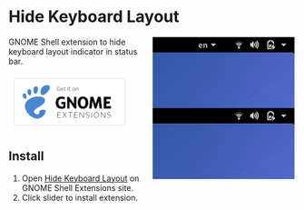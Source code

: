 # Hide Keyboard Layout

<img src="./example.png" alt="Hide Keyboard Layout"
     width="250" height="250" align="right" />

GNOME Shell extension to hide keyboard layout indicator in status bar.

[<img src="https://raw.githubusercontent.com/andyholmes/gnome-shell-extensions-badge/master/get-it-on-ego.svg?sanitize=true" height="100">](https://extensions.gnome.org/extension/2848/hide-keyboard-layout/)


## Install

1. Open [Hide Keyboard Layout] on GNOME Shell Extensions site.
2. Click slider to install extension.

[Hide Keyboard Layout]: https://extensions.gnome.org/extension/2848/hide-keyboard-layout/
